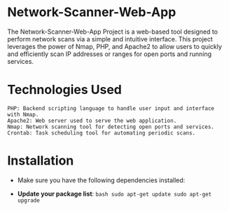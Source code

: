 # Network-Scanner-Web-App

The Network-Scanner-Web-App Project is a web-based tool designed to perform network scans via a simple and intuitive interface. This project leverages the power of Nmap, PHP, and Apache2 to allow users to quickly and efficiently scan IP addresses or ranges for open ports and running services.

# Technologies Used

    PHP: Backend scripting language to handle user input and interface with Nmap.
    Apache2: Web server used to serve the web application.
    Nmap: Network scanning tool for detecting open ports and services.
    Crontab: Task scheduling tool for automating periodic scans.

# Installation

   - Make sure you have the following dependencies installed:
     
   - **Update your package list**:
    ```bash
    sudo apt-get update
    sudo apt-get upgrade
    ```
    
    
    
